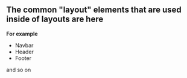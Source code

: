 ## The common "layout" elements that are used inside of layouts are here

**For example**

- Navbar
- Header
- Footer

and so on